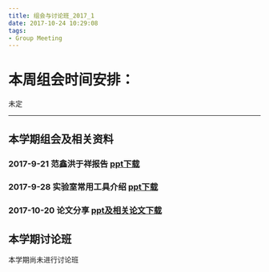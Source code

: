 ```yaml
---
title: 组会与讨论班_2017_1
date: 2017-10-24 10:29:08
tags:
- Group Meeting
---
```


# 本周组会时间安排：  
未定

<!-- more -->
---

## 本学期组会及相关资料

### 2017-9-21 范鑫洪于祥报告 [ppt下载]()

### 2017-9-28 实验室常用工具介绍 [ppt下载](http://pan.baidu.com/s/1c2izHDY)

### 2017-10-20 论文分享 [ppt及相关论文下载](http://pan.baidu.com/s/1eRZ8hqy)

## 本学期讨论班

本学期尚未进行讨论班

